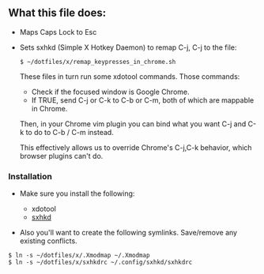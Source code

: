## What this file does:

- Maps Caps Lock to Esc
- Sets sxhkd (Simple X Hotkey Daemon) to remap C-j, C-j to the file:
  ```
  $ ~/dotfiles/x/remap_keypresses_in_chrome.sh
  ```

  These files in turn run some xdotool commands. Those commands:
    - Check if the focused window is Google Chrome.
    - If TRUE, send C-j or C-k to C-b or C-m, both of which are mappable
      in Chrome. 
     
  Then, in your Chrome vim plugin you can bind what you want C-j and C-k to
  do to C-b / C-m instead.  
   
  This effectively allows us to override Chrome's C-j,C-k behavior, which
  browser plugins can't do.


### Installation

- Make sure you install the following:
  
  - xdotool
  - [sxhkd](https://github.com/baskerville/sxhkd)

- Also you'll want to create the following symlinks. Save/remove any existing
conflicts.

```
$ ln -s ~/dotfiles/x/.Xmodmap ~/.Xmodmap
$ ln -s ~/dotfiles/x/sxhkdrc ~/.config/sxhkd/sxhkdrc
```
